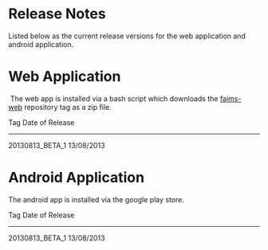 Release Notes
==========================================================


 


Listed below as the current release versions for the web application and
android application.

Web Application
===============

 The web app is installed via a bash script which downloads
the [faims-web](https://github.com/IntersectAustralia/faims-web) repository
tag as a zip file.

  Tag                 Date of Release
  ------------------- -----------------
  20130813_BETA_1   13/08/2013


Android Application
===================

The android app is installed via the google play store. 


  Tag                 Date of Release
  ------------------- -----------------
  20130813_BETA_1   13/08/2013


</div>
